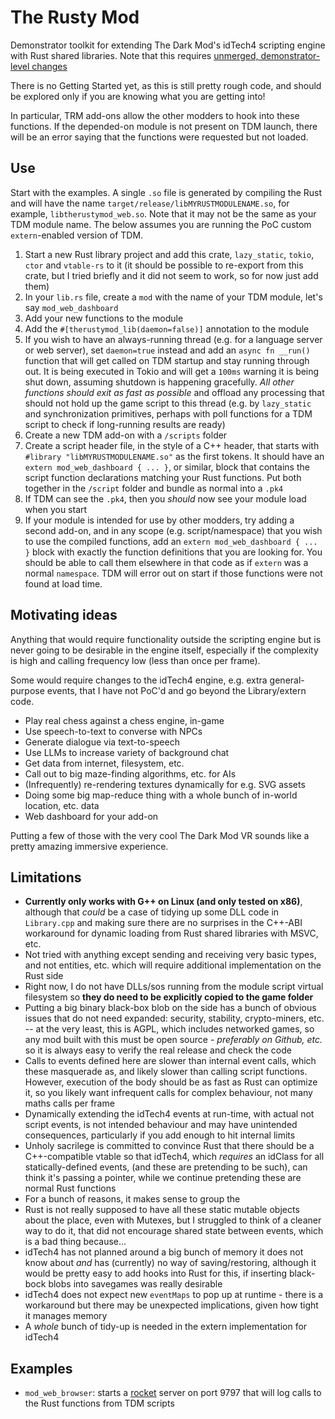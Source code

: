 # The Rusty Mod

Demonstrator toolkit for extending The Dark Mod's idTech4 scripting engine with Rust
shared libraries. Note that this requires [unmerged, demonstrator-level changes](https://github.com/philtweir/darkmod_src/pull/1)

There is no Getting Started yet, as this is still pretty rough code, and
should be explored only if you are knowing what you are getting into!

In particular, TRM add-ons allow the other modders to hook into these functions. If
the depended-on module is not present on TDM launch, there will be an error
saying that the functions were requested but not loaded.

## Use

Start with the examples. A single `.so` file is generated by compiling the Rust
and will have the name `target/release/libMYRUSTMODULENAME.so`, for example,
`libtherustymod_web.so`. Note that it may not be the same as your TDM module
name. The below assumes you are running the PoC custom `extern`-enabled version
of TDM.

1. Start a new Rust library project and add this crate, `lazy_static`, `tokio`, `ctor`
    and `vtable-rs` to it (it should be possible to re-export from this crate,
    but I tried briefly and it did not seem to work, so for now just add them)
1. In your `lib.rs` file, create a `mod` with the name of your TDM module, let's
    say `mod_web_dashboard`
1. Add your new functions to the module
1. Add the `#[therustymod_lib(daemon=false)]` annotation to the module
1. If you wish to have an always-running thread (e.g. for a language server or
    web server), set `daemon=true` instead and add an `async fn __run()` function
    that will get called on TDM startup and stay running through out. It is
    being executed in Tokio and will get a `100ms` warning it is being shut down,
    assuming shutdown is happening gracefully. _All other functions should exit
    as fast as possible_ and offload any processing that should not hold up
    the game script to this thread (e.g. by `lazy_static` and synchronization
    primitives, perhaps with poll functions for a TDM script to check if
    long-running results are ready)
1. Create a new TDM add-on with a `/scripts` folder
1. Create a script header file, in the style of a C++ header, that starts with
    `#library "libMYRUSTMODULENAME.so"` as the first tokens. It should have an
    `extern mod_web_dashboard { ... }`, or similar, block that contains the
    script function declarations matching your Rust functions. Put both together
    in the `/script` folder and bundle as normal into a `.pk4`
1. If TDM can see the `.pk4`, then you _should_ now see your module load when you start
1. If your module is intended for use by other modders, try adding a second
   add-on, and in any scope (e.g. script/namespace) that you wish to use the
   compiled functions, add an `extern mod_web_dashboard { ... }` block with exactly the
   function definitions that you are looking for. You should be able to call them elsewhere
   in that code as if `extern` was a normal `namespace`. TDM will error out on
   start if those functions were not found at load time.

## Motivating ideas

Anything that would require functionality outside the scripting engine
but is never going to be desirable in the engine itself, especially if
the complexity is high and calling frequency low (less than once per frame).

Some would require changes to the idTech4 engine, e.g. extra general-purpose events, that
I have not PoC'd and go beyond the Library/extern code.

* Play real chess against a chess engine, in-game
* Use speech-to-text to converse with NPCs
* Generate dialogue via text-to-speech
* Use LLMs to increase variety of background chat
* Get data from internet, filesystem, etc.
* Call out to big maze-finding algorithms, etc. for AIs
* (Infrequently) re-rendering textures dynamically for e.g. SVG assets
* Doing some big map-reduce thing with a whole bunch of in-world location, etc. data
* Web dashboard for your add-on

Putting a few of those with the very cool The Dark Mod VR sounds like a pretty
amazing immersive experience.

## Limitations

* **Currently only works with G++ on Linux (and only tested on x86)**, although
  that _could_ be a case of tidying up some DLL code in `Library.cpp` and making
  sure there are no surprises in the C++-ABI workaround for dynamic loading from
  Rust shared libraries with MSVC, etc.
* Not tried with anything except sending and receiving very basic types, and not
  entities, etc. which will require additional implementation on the Rust side
* Right now, I do not have DLLs/sos running from the module script virtual filesystem
  so **they do need to be explicitly copied to the game folder**
* Putting a big binary black-box blob on the side has a bunch of obvious issues
  that do not need expanded: security, stability, crypto-miners, etc. -- at the
  very least, this is AGPL, which includes networked games, so any mod built with
  this must be open source - _preferably on Github, etc._ so it is always easy to
  verify the real release and check the code
* Calls to events defined here are slower than internal event calls, which these
  masquerade as, and likely slower than calling script functions. However, execution
  of the body should be as fast as Rust can optimize it, so you likely want infrequent
  calls for complex behaviour, not many maths calls per frame
* Dynamically extending the idTech4 events at run-time, with actual not script events,
  is not intended behaviour and may have unintended consequences, particularly if you
  add enough to hit internal limits
* Unholy sacrilege is committed to convince Rust that there should be a C++-compatible
  vtable so that idTech4, which _requires_ an idClass for all statically-defined events,
  (and these are pretending to be such), can think it's passing a pointer, while
  we continue pretending these are normal Rust functions
* For a bunch of reasons, it makes sense to group the 
* Rust is not really supposed to have all these static mutable objects about the place,
  even with Mutexes, but I struggled to think of a cleaner way to do it, that did not
  encourage shared state between events, which is a bad thing because...
* idTech4 has not planned around a big bunch of memory it does not know about _and_ has
  (currently) no way of saving/restoring, although it would be pretty easy to add hooks
  into Rust for this, if inserting black-bock blobs into savegames was really desirable
* idTech4 does not expect new `eventMaps` to pop up at runtime - there is a workaround
  but there may be unexpected implications, given how tight it manages memory
* A _whole_ bunch of tidy-up is needed in the extern implementation for idTech4

## Examples

* `mod_web_browser`: starts a [rocket](https://rocket.rs/) server on port 9797 that will
  log calls to the Rust functions from TDM scripts
